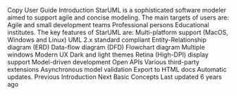 Copy
User Guide
Introduction
StarUML is a sophisticated software modeler aimed to support 
agile
 and 
concise
 modeling.
The main targets of users are:
Agile and small development teams
Professional persons
Educational institutes.
The key features of StarUML are:
Multi-platform support (MacOS, Windows and Linux)
UML 2.x standard compliant
Entity-Relationship diagram (ERD)
Data-flow diagram (DFD)
Flowchart diagram
Multiple windows
Modern UX
Dark and light themes
Retina (High-DPI) display support
Model-driven development
Open APIs
Various third-party extensions
Asynchronous model validation
Export to HTML docs
Automatic updates.
Previous
Introduction
Next
Basic Concepts
Last updated 
6 years ago